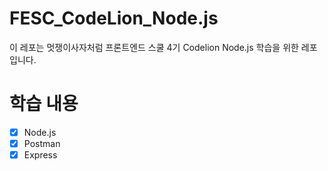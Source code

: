 # FESC_CodeLion_Node.js

이 레포는 멋쟁이사자처럼 프론트엔드 스쿨 4기 Codelion Node.js 학습을 위한 레포입니다.

# 학습 내용

- [x] Node.js
- [x] Postman
- [x] Express
